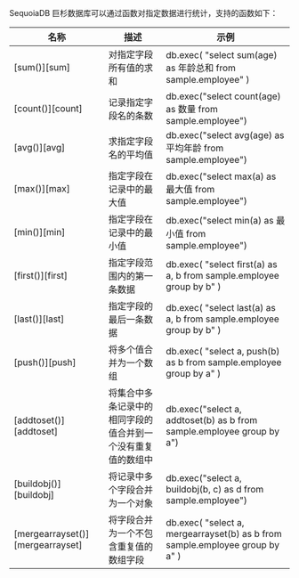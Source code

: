 SequoiaDB 巨杉数据库可以通过函数对指定数据进行统计，支持的函数如下：

| 名称 | 描述 | 示例 |
|------|------|------|
| [sum()][sum] | 对指定字段所有值的求和 | db.exec( "select sum(age) as 年龄总和 from sample.employee" ) |
| [count()][count] | 记录指定字段名的条数 |db.exec("select count(age) as 数量 from sample.employee") |
| [avg()][avg] | 求指定字段名的平均值 | db.exec("select avg(age) as 平均年龄 from sample.employee") |
| [max()][max] | 指定字段在记录中的最大值 | db.exec("select max(a) as 最大值 from sample.employee") |
| [min()][min] | 指定字段在记录中的最小值 | db.exec("select min(a) as 最小值 from sample.employee") |
| [first()][first] | 指定字段范围内的第一条数据 | db.exec( "select first(a) as a, b from sample.employee group by b" ) |
| [last()][last] | 指定字段的最后一条数据 | db.exec( "select last(a) as a, b from sample.employee group by b" ) |
| [push()][push] | 将多个值合并为一个数组 | db.exec( "select a, push(b) as b from sample.employee group by a" ) |
| [addtoset()][addtoset] | 将集合中多条记录中的相同字段的值合并到一个没有重复值的数组中 | db.exec("select a, addtoset(b) as b from sample.employee group by a") |
| [buildobj()][buildobj] | 将记录中多个字段合并为一个对象 | db.exec("select a, buildobj(b, c) as d from sample.employee") |
| [mergearrayset()][mergearrayset] | 将字段合并为一个不包含重复值的数组字段 | db.exec( "select a, mergearrayset(b) as b from sample.employee group by a" ) |

[^_^]:
    本文使用到的所有链接及引用
[sum]:manual/Manual/SQL_Grammar/Function/sum.md
[count]:manual/Manual/SQL_Grammar/Function/count.md
[avg]:manual/Manual/SQL_Grammar/Function/avg.md
[max]:manual/Manual/SQL_Grammar/Function/max.md
[min]:manual/Manual/SQL_Grammar/Function/min.md
[first]:manual/Manual/SQL_Grammar/Function/first.md
[last]:manual/Manual/SQL_Grammar/Function/last.md
[push]:manual/Manual/SQL_Grammar/Function/push.md
[addtoset]:manual/Manual/SQL_Grammar/Function/addtoset.md
[buildobj]:manual/Manual/SQL_Grammar/Function/buildobj.md
[mergearrayset]:manual/Manual/SQL_Grammar/Function/mergearrayset.md